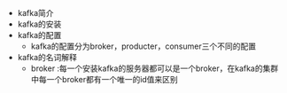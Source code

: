 * kafka简介
* kafka的安装
* kafka的配置
  * kafka的配置分为broker，producter，consumer三个不同的配置
* kafka的名词解释
   * broker :每一个安装kafka的服务器都可以是一个broker，在kafka的集群中每一个broker都有一个唯一的id值来区别

   
